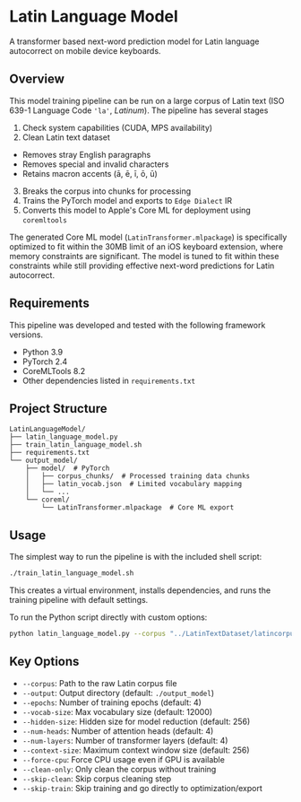 # Latin Language Model

A transformer based next-word prediction model for Latin language autocorrect on mobile device keyboards.

## Overview

This model training pipeline can be run on a large corpus of Latin text (ISO 639-1 Language Code `'la'`, _Latinum_). The pipeline has several stages

1. Check system capabilities (CUDA, MPS availability)
2. Clean Latin text dataset
  - Removes stray English paragraphs
  - Removes special and invalid characters
  - Retains macron accents (ā, ē, ī, ō, ū)
3. Breaks the corpus into chunks for processing
4. Trains the PyTorch model and exports to `Edge Dialect` IR
5. Converts this model to Apple's Core ML for deployment using `coremltools`

The generated Core ML model (`LatinTransformer.mlpackage`) is specifically optimized to fit within the 30MB limit of an iOS keyboard extension, where memory constraints are significant. The model is tuned to fit within these constraints while still providing effective next-word predictions for Latin autocorrect.

## Requirements

This pipeline was developed and tested with the following framework versions.

- Python 3.9
- PyTorch 2.4
- CoreMLTools 8.2
- Other dependencies listed in `requirements.txt`

## Project Structure

```
LatinLanguageModel/
├── latin_language_model.py
├── train_latin_language_model.sh
├── requirements.txt
└── output_model/
    ├── model/  # PyTorch
    │   ├── corpus_chunks/  # Processed training data chunks
    │   ├── latin_vocab.json  # Limited vocabulary mapping
    │   └── ...
    └── coreml/
        └── LatinTransformer.mlpackage  # Core ML export
```

## Usage

The simplest way to run the pipeline is with the included shell script:

```bash
./train_latin_language_model.sh
```

This creates a virtual environment, installs dependencies, and runs the training pipeline with default settings.

To run the Python script directly with custom options:

```bash
python latin_language_model.py --corpus "../LatinTextDataset/latincorpus.txt" --epochs 4 --vocab-size 12000
```

## Key Options

- `--corpus`: Path to the raw Latin corpus file
- `--output`: Output directory (default: `./output_model`)
- `--epochs`: Number of training epochs (default: 4)
- `--vocab-size`: Max vocabulary size (default: 12000)
- `--hidden-size`: Hidden size for model reduction (default: 256)
- `--num-heads`: Number of attention heads (default: 4)
- `--num-layers`: Number of transformer layers (default: 4)
- `--context-size`: Maximum context window size (default: 256)
- `--force-cpu`: Force CPU usage even if GPU is available
- `--clean-only`: Only clean the corpus without training
- `--skip-clean`: Skip corpus cleaning step
- `--skip-train`: Skip training and go directly to optimization/export

